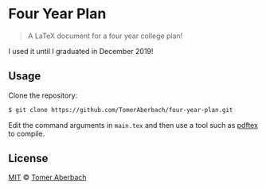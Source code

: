 # Four Year Plan

> A LaTeX document for a four year college plan! 

I used it until I graduated in December 2019!

## Usage

Clone the repository:

```sh
$ git clone https://github.com/TomerAberbach/four-year-plan.git
```

Edit the command arguments in `main.tex` and then use a tool such as [pdftex](https://www.tug.org/applications/pdftex) to compile.

## License

[MIT](https://github.com/TomerAberbach/four-year-plan/blob/master/license) © [Tomer Aberbach](https://github.com/TomerAberbach)
